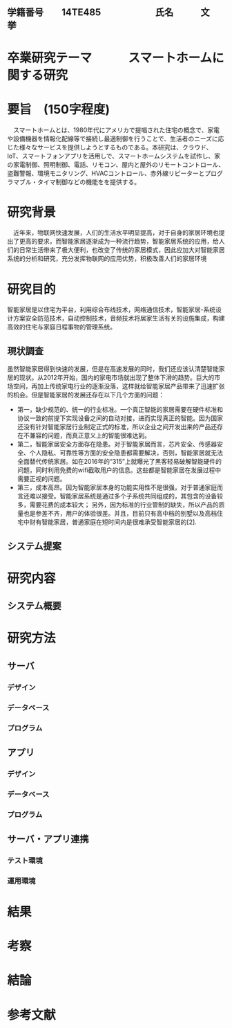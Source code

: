 ## 学籍番号　　14TE485　　　　　　氏名　　　文　挙

# 卒業研究テーマ　　　スマートホームに関する研究

# 要旨　(150字程度)
　スマートホームとは、1980年代にアメリカで提唱された住宅の概念で、家電や設備機器を情報化配線等で接続し最適制御を行うことで、生活者のニーズに応じた様々なサービスを提供しようとするものである。本研究は、クラウド、IoT、スマートフォンアプリを活用しで、スマートホームシステムを試作し、家の家電制御、照明制御、電話、リモコン、屋内と屋外のリモートコントロール、盗難警報、環境モニタリング、HVACコントロール、赤外線リピーターとプログラマブル・タイマ制御などの機能をを提供する。


# 研究背景
　近年来，物联网快速发展，人们的生活水平明显提高，对于自身的家居环境也提出了更高的要求，而智能家居逐渐成为一种流行趋势，智能家居系统的应用，给人们的日常生活带来了极大便利，也改变了传统的家居模式，因此应加大对智能家居系统的分析和研究，充分发挥物联网的应用优势，积极改善人们的家居环境


# 研究目的
智能家居是以住宅为平台，利用综合布线技术，网络通信技术，智能家居-系统设计方案安全防范技术，自动控制技术，音频技术将居家生活有关的设施集成，构建高效的住宅与家庭日程事物的管理系统。

## 現状調査
虽然智能家居得到快速的发展，但是在高速发展的同时，我们还应该认清楚智能家居的现状。从2012年开始，国内的家电市场就出现了整体下滑的趋势。巨大的市场空间，再加上传统家电行业的逐渐没落，这样就给智能家居产品带来了迅速扩张的机会。但是智能家居的发展还存在以下几个方面的问题：
　　
* 第一，缺少规范的、统一的行业标准。一个真正智能的家居需要在硬件标准和协议一致的前提下实现设备之间的自动对接，进而实现真正的智能。因为国家还没有针对智能家居行业制定正式的标准，所以企业之间开发出来的产品还存在不兼容的问题，而真正意义上的智能很难达到。
　　
* 第二，智能家居安全方面存在隐患。对于智能家居而言，芯片安全、传感器安全、个人隐私、可靠性等方面的安全隐患都需要解决，否则，智能家居就无法全面替代传统家居。如在2016年的“315”上就曝光了黑客轻易破解智能硬件的问题，同时利用免费的wifi截取用户的信息。这些都是智能家居在发展过程中需要正视的问题。
　　
* 第三，成本高昂。因为智能家居本身的功能实用性不是很强，对于普通家庭而言还难以接受。智能家居系统是通过多个子系统共同组成的，其包含的设备较多，需要花费的成本较大； 另外，因为标准的行业管制的缺失，所以产品的质量也是参差不齐，用户的体验很差。并且，目前只有高中档的别墅以及高档住宅中财有智能家居，普通家庭在短时间内是很难承受智能家居的[2].
　　

## システム提案

# 研究内容

## システム概要

# 研究方法

## サーバ

### デザイン

### データベース

### プログラム

## アプリ

### デザイン

### データベース

### プログラム

## サーバ・アプリ連携

### テスト環境

### 運用環境

# 結果


# 考察


# 結論


# 参考文献
